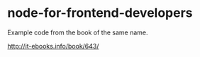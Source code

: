 node-for-frontend-developers
======================

Example code from the book of the same name.


http://it-ebooks.info/book/643/
